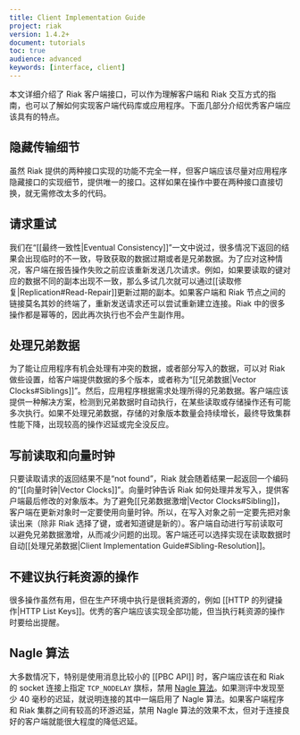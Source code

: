 ```yaml
---
title: Client Implementation Guide
project: riak
version: 1.4.2+
document: tutorials
toc: true
audience: advanced
keywords: [interface, client]
---
```


本文详细介绍了 Riak 客户端接口，可以作为理解客户端和 Riak 交互方式的指南，也可以了解如何实现客户端代码库或应用程序。下面几部分介绍优秀客户端应该具有的特点。

## 隐藏传输细节

虽然 Riak 提供的两种接口实现的功能不完全一样，但客户端应该尽量对应用程序隐藏接口的实现细节，提供唯一的接口。这样如果在操作中要在两种接口直接切换，就无需修改太多的代码。

## 请求重试

我们在“[[最终一致性|Eventual Consistency]]”一文中说过，很多情况下返回的结果会出现临时的不一致，导致获取的数据过期或者是兄弟数据。为了应对这种情况，客户端在报告操作失败之前应该重新发送几次请求。例如，如果要读取的键对应的数据不同的副本出现不一致，那么多试几次就可以通过[[读取修复|Replication#Read-Repair]]更新过期的副本。如果客户端和 Riak 节点之间的链接莫名其妙的终端了，重新发送请求还可以尝试重新建立连接。Riak 中的很多操作都是幂等的，因此再次执行也不会产生副作用。

## 处理兄弟数据

为了能让应用程序有机会处理有冲突的数据，或者部分写入的数据，可以对 Riak 做些设置，给客户端提供数据的多个版本，或者称为“[[兄弟数据|Vector Clocks#Siblings]]”。然后，应用程序根据需求处理所得的兄弟数据。客户端应该提供一种解决方案，检测到兄弟数据时自动执行，在某些读取或存储操作还有可能多次执行。如果不处理兄弟数据，存储的对象版本数量会持续增长，最终导致集群性能下降，出现较高的操作迟延或完全没反应。

## 写前读取和向量时钟

只要读取请求的返回结果不是“not found”，Riak 就会随着结果一起返回一个编码的“[[向量时钟|Vector Clocks]]”。向量时钟告诉 Riak 如何处理并发写入，提供客户端最后修改的对象版本。为了避免[[兄弟数据激增|Vector Clocks#Sibling]]，客户端在更新对象时一定要使用向量时钟。所以，在写入对象之前一定要先把对象读出来（除非 Riak 选择了键，或者知道键是新的）。客户端自动进行写前读取可以避免兄弟数据激增，从而减少问题的出现。客户端还可以选择实现在读取数据时自动[[处理兄弟数据|Client Implementation Guide#Sibling-Resolution]]。

## 不建议执行耗资源的操作

很多操作虽然有用，但在生产环境中执行是很耗资源的，例如 [[HTTP 的列键操作|HTTP List Keys]]。优秀的客户端应该实现全部功能，但当执行耗资源的操作时要给出提醒。

## Nagle 算法

大多数情况下，特别是使用消息比较小的 [[PBC API]] 时，客户端应该在和 Riak 的 socket 连接上指定 `TCP_NODELAY` 旗标，禁用 [Nagle 算法](http://en.wikipedia.org/wiki/Nagle%27s_algorithm)。如果测评中发现至少 40 毫秒的迟延，就说明连接的其中一端启用了 Nagle 算法。如果客户端程序和 Riak 集群之间有较高的环游迟延，禁用 Nagle 算法的效果不太，但对于连接良好的客户端就能很大程度的降低迟延。
